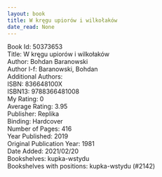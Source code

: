 ```yaml
---
layout: book
title: W kręgu upiorów i wilkołaków
date_read: None
---
```


Book Id: 50373653<br />
Title: W kręgu upiorów i wilkołaków<br />
Author: Bohdan Baranowski<br />
Author l-f: Baranowski, Bohdan<br />
Additional Authors: <br />
ISBN: 836648100X<br />
ISBN13: 9788366481008<br />
My Rating: 0<br />
Average Rating: 3.95<br />
Publisher: Replika<br />
Binding: Hardcover<br />
Number of Pages: 416<br />
Year Published: 2019<br />
Original Publication Year: 1981<br />
Date Added: 2021/02/20<br />
Bookshelves: kupka-wstydu<br />
Bookshelves with positions: kupka-wstydu (#2142)<br />


